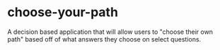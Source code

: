 # choose-your-path
A decision based application that will allow users to "choose their own path" based off of what answers they choose on select questions.
